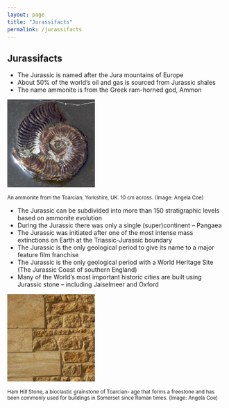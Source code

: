 ```yaml
---
layout: page
title: "Jurassifacts"
permalink: /jurassifacts
---
```

## Jurassifacts
* The Jurassic is named after the Jura mountains of Europe
* About 50% of the world’s oil and gas is sourced from Jurassic shales
* The name ammonite is from the Greek ram-horned god, Ammon

<a href="/images/coe-ammonite-toarcianimg_39443.jpg"><img src="/images/coe-ammonite-toarcianimg_39443.jpg" alt="ammonite" style="width:40%" /></a>
<p style="font-size:smaller;">An ammonite from the Toarcian, Yorkshire, UK. 10 cm across. (Image: Angela Coe)</p>


* The Jurassic can be subdivided into more than 150 stratigraphic levels based on ammonite evolution
* During the Jurassic there was only a single (super)continent – Pangaea
* The Jurassic was initiated after one of the most intense mass extinctions on Earth at the Triassic-Jurassic boundary
* The Jurassic is the only geological period to give its name to a major feature film franchise
* The Jurassic is the only geological period with a World Heritage Site (The Jurassic Coast of southern England)
* Many of the World’s most important historic cities are built using Jurassic stone – including Jaiselmeer and Oxford


<a href="/images/coe-ham-hill-stonecoe-ham-hill-stonedsc_0162-1.jpg"><img src="/images/coe-ham-hill-stonecoe-ham-hill-stonedsc_0162-1.jpg" alt="ammonite" style="width:40%" /></a>
<p style="font-size:smaller;">Ham Hill Stone, a bioclastic grainstone of Toarcian- age that forms a freestone and has been commonly used for buildings in Somerset since Roman times. (Image: Angela Coe)</p>